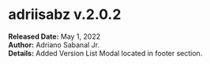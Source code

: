# adriisabz v.2.0.2
**Released Date:** May 1, 2022 \
**Author:** Adriano Sabanal Jr. \
**Details:** Added Version List Modal located in footer section.
